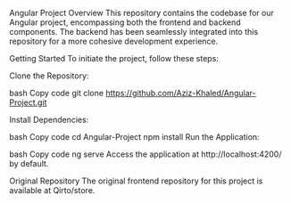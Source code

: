 Angular Project
Overview
This repository contains the codebase for our Angular project, encompassing both the frontend and backend components. The backend has been seamlessly integrated into this repository for a more cohesive development experience.

Getting Started
To initiate the project, follow these steps:

Clone the Repository:

bash
Copy code
git clone https://github.com/Aziz-Khaled/Angular-Project.git

Install Dependencies:

bash
Copy code
cd Angular-Project
npm install
Run the Application:

bash
Copy code
ng serve
Access the application at http://localhost:4200/ by default.

Original Repository
The original frontend repository for this project is available at Qirto/store.
